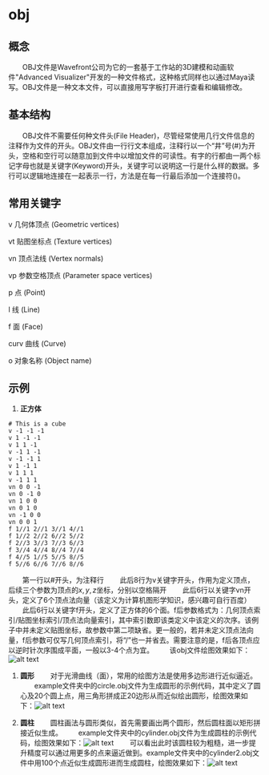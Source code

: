 # obj

## 概念

&emsp;&emsp;OBJ文件是Wavefront公司为它的一套基于工作站的3D建模和动画软件"Advanced Visualizer"开发的一种文件格式，这种格式同样也以通过Maya读写。OBJ文件是一种文本文件，可以直接用写字板打开进行查看和编辑修改。

## 基本结构

&emsp;&emsp;OBJ文件不需要任何种文件头(File Header)，尽管经常使用几行文件信息的注释作为文件的开头。OBJ文件由一行行文本组成，注释行以一个“井”号(#)为开头，空格和空行可以随意加到文件中以增加文件的可读性。有字的行都由一两个标记字母也就是关键字(Keyword)开头，关键字可以说明这一行是什么样的数据。多行可以逻辑地连接在一起表示一行，方法是在每一行最后添加一个连接符(\)。

## 常用关键字

v 几何体顶点 (Geometric vertices)

vt 贴图坐标点 (Texture vertices)

vn 顶点法线 (Vertex normals)

vp 参数空格顶点 (Parameter space vertices)

p 点 (Point)

l 线 (Line)

f 面 (Face)

curv 曲线 (Curve)

o 对象名称 (Object name)

## 示例

1. **正方体**

```obj
# This is a cube
v -1 -1 -1
v 1 -1 -1
v 1 1 -1
v -1 1 -1
v -1 -1 1
v 1 -1 1
v 1 1 1
v -1 1 1
vn 0 0 -1
vn 0 -1 0
vn 1 0 0
vn 0 1 0
vn -1 0 0
vn 0 0 1
f 1//1 2//1 3//1 4//1
f 1//2 2//2 6//2 5//2
f 2//3 3//3 7//3 6//3
f 3//4 4//4 8//4 7//4
f 4//5 1//5 5//5 8//5
f 5//6 6//6 7//6 8//6
```

&emsp;&emsp;第一行以#开头，为注释行
&emsp;&emsp;此后8行为v关键字开头，作用为定义顶点，后续三个参数为顶点的$x,y,z$坐标，分别以空格隔开
&emsp;&emsp;此后6行以关键字vn开头，定义了6个顶点法向量（该定义为计算机图形学知识，感兴趣可自行百度）
&emsp;&emsp;此后6行以关键字f开头，定义了正方体的6个面。f后参数格式为：几何顶点索引/贴图坐标索引/顶点法向量索引，其中索引数即该类定义中该定义的次序。该例子中并未定义贴图坐标，故参数中第二项缺省。更一般的，若并未定义顶点法向量，f后参数可仅写几何顶点索引，将“/”也一并省去。需要注意的是，f后各顶点应以逆时针次序围成平面，一般以3-4个点为宜。
&emsp;&emsp;该obj文件绘图效果如下：![alt text](cube.png)

1. **圆形**
&emsp;&emsp;对于光滑曲线（面），常用的绘图方法是使用多边形进行近似逼近。
&emsp;&emsp;example文件夹中的circle.obj文件为生成圆形的示例代码，其中定义了圆心及20个圆上点，用三角形拼成正20边形从而近似绘出圆形，绘图效果如下：![alt text](circle.png)

1. **圆柱**
&emsp;&emsp;圆柱画法与圆形类似，首先需要画出两个圆形，然后圆柱面以矩形拼接近似生成。
&emsp;&emsp;example文件夹中的cylinder.obj文件为生成圆柱的示例代码，绘图效果如下：![alt text](cylinder.png)
&emsp;&emsp;可以看出此时该圆柱较为粗糙，进一步提升精度可以通过用更多的点来逼近做到。example文件夹中的cylinder2.obj文件中用100个点近似生成圆形进而生成圆柱，绘图效果如下：![alt text](cylinder2.png)
